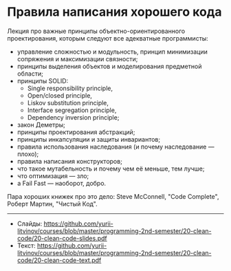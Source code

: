# Правила написания хорошего кода

Лекция про важные принципы объектно-ориентированного проектирования, которым следуют все адекватные программисты:

- управление сложностью и модульность, принцип минимизации сопряжения и максимизации связности;
- принципы выделения объектов и моделирования предметной области;
- принципы SOLID:
  - Single responsibility principle,
  - Open/closed principle,
  - Liskov substitution principle,
  - Interface segregation principle,
  - Dependency inversion principle;
- закон Деметры;
- принципы проектирования абстракций;
- принципы инкапсуляции и защиты инвариантов;
- правила использования наследования (и почему наследование — плохо);
- правила написания конструкторов;
- что такое мутабельность и почему чем её меньше, тем лучше;
- что оптимизация — зло;
- а Fail Fast — наоборот, добро.

Пара хороших книжек про это дело: Steve McConnell, "Code Complete", Роберт Мартин, "Чистый Код".

---

- Слайды: https://github.com/yurii-litvinov/courses/blob/master/programming-2nd-semester/20-clean-code/20-clean-code-slides.pdf
- Текст: https://github.com/yurii-litvinov/courses/blob/master/programming-2nd-semester/20-clean-code/20-clean-code-text.pdf